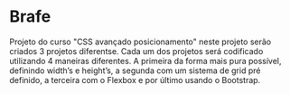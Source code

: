 # Brafe

Projeto do curso "CSS avançado posicionamento" neste projeto serão criados 3 projetos diferentse. Cada um dos projetos será codificado utilizando 4 maneiras diferentes. A primeira da forma mais pura possível, definindo width’s e height’s, a segunda com um sistema de grid pré definido, a terceira com o Flexbox e por último usando o Bootstrap.
